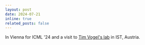```yaml
---
layout: post
date: 2024-07-21 
inline: true
related_posts: false
---
```


In Vienna for ICML '24 and a visit to [Tim Vogel's lab](https://vogelslab.org) in IST, Austria.